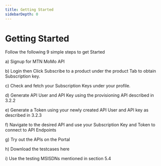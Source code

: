 ```yaml
---
title: Getting Started
sidebarDepth: 0
---
```


# Getting Started


Follow the following 9 simple steps to get Started

a) Signup for MTN MoMo API

b) Login then Click Subscribe to a product under the product Tab to obtain Subscription key.

c) Check and fetch your Subscription Keys under your profile.

d) Generate API User and API Key using the provisioning API described in 3.2.2

e) Generate a Token using your newly created API User and API key as described in 3.2.3

f) Navigate to the desired API and use your Subscription Key and Token to connect to API Endpoints

g) Try out the APIs on the Portal

h) Download the testcases here

i) Use the testing MSISDNs mentioned in section 5.4
